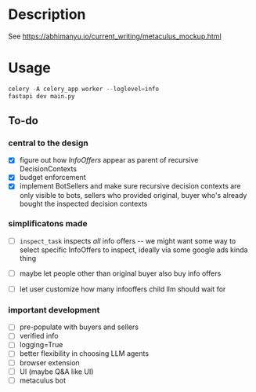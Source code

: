 # Description

See https://abhimanyu.io/current_writing/metaculus_mockup.html

# Usage

```python
celery -A celery_app worker --loglevel=info
fastapi dev main.py
```

## To-do
### central to the design
- [x] figure out how *InfoOffers* appear as parent of recursive DecisionContexts
- [x] budget enforcement
- [x] implement BotSellers and make sure recursive decision contexts are only visible to bots, sellers who provided original, buyer who's already bought the inspected decision contexts

### simplificatons made
- [ ] `inspect_task` inspects *all* info offers -- we might want some way to select specific InfoOffers to inspect, ideally via some google ads kinda thing
- [ ] maybe let people other than original buyer also buy info offers
- [ ] let user customize how many infooffers child llm should wait for


### important development
- [ ] pre-populate with buyers and sellers
- [ ] verified info
- [ ] logging=True
- [ ] better flexibility in choosing LLM agents
- [ ] browser extension
- [ ] UI (maybe Q&A like UI)
- [ ] metaculus bot
